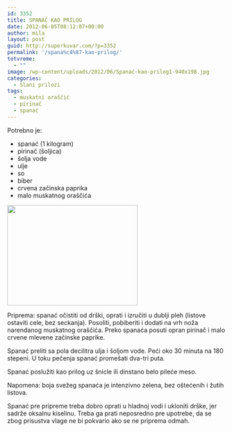 ```yaml
---
id: 3352
title: SPANAĆ KAO PRILOG
date: 2012-06-05T08:12:07+00:00
author: mila
layout: post
guid: http://superkuvar.com/?p=3352
permalink: '/spana%c4%87-kao-prilog/'
totvreme:
  - ""
image: /wp-content/uploads/2012/06/Spanać-kao-prilog1-940x198.jpg
categories:
  - Slani prilozi
tags:
  - muskatni oraščić
  - pirinač
  - spanać
---
```

Potrebno je:

  * spanać (1 kilogram)
  * pirinač (šoljica)
  * šolja vode
  * ulje
  * so
  * biber
  * crvena začinska paprika
  * malo muskatnog oraščića

<img class="alignnone size-medium wp-image-3355" title="Spanać kao prilog" src="/wp-content/uploads/2012/06/Spana%C4%87-kao-prilog1-e1338807523650-300x231.jpg" alt="" width="300" height="231" /> 

Priprema: spanać očistiti od drški, oprati i izručiti u dublji pleh (listove ostaviti cele, bez seckanja). Posoliti, pobiberiti i dodati na vrh noža narendanog muskatnog oraščića. Preko spanaća posuti opran pirinač i malo crvene mlevene začinske paprike.

Spanać preliti sa pola decilitra ulja i šoljom vode. Peći oko 30 minuta na 180 stepeni. U toku pečenja spanać promešati dva-tri puta.

Spanać poslužiti kao prilog uz šnicle ili dinstano belo pileće meso.

Napomena: boja svežeg spanaća je intenzivno zelena, bez oštećenih i žutih listova.

Spanać pre pripreme treba dobro oprati u hladnoj vodi i ukloniti drške, jer sadrže oksalnu kiselinu. Treba ga prati neposredno pre upotrebe, da se zbog prisustva vlage ne bi pokvario ako se ne priprema odmah.